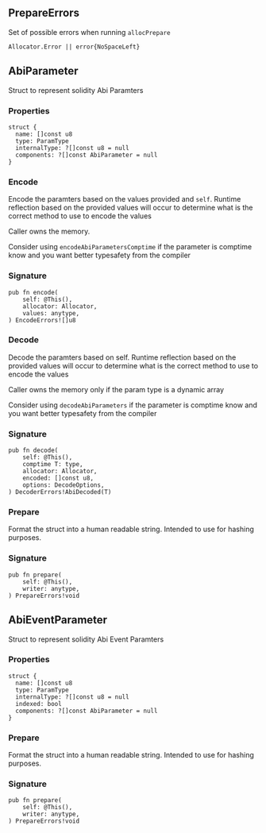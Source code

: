 ## PrepareErrors

Set of possible errors when running `allocPrepare`

```zig
Allocator.Error || error{NoSpaceLeft}
```

## AbiParameter

Struct to represent solidity Abi Paramters

### Properties

```zig
struct {
  name: []const u8
  type: ParamType
  internalType: ?[]const u8 = null
  components: ?[]const AbiParameter = null
}
```

### Encode
Encode the paramters based on the values provided and `self`.
Runtime reflection based on the provided values will occur to determine
what is the correct method to use to encode the values

Caller owns the memory.

Consider using `encodeAbiParametersComptime` if the parameter is
comptime know and you want better typesafety from the compiler

### Signature

```zig
pub fn encode(
    self: @This(),
    allocator: Allocator,
    values: anytype,
) EncodeErrors![]u8
```

### Decode
Decode the paramters based on self.
Runtime reflection based on the provided values will occur to determine
what is the correct method to use to encode the values

Caller owns the memory only if the param type is a dynamic array

Consider using `decodeAbiParameters` if the parameter is
comptime know and you want better typesafety from the compiler

### Signature

```zig
pub fn decode(
    self: @This(),
    comptime T: type,
    allocator: Allocator,
    encoded: []const u8,
    options: DecodeOptions,
) DecoderErrors!AbiDecoded(T)
```

### Prepare
Format the struct into a human readable string.
Intended to use for hashing purposes.

### Signature

```zig
pub fn prepare(
    self: @This(),
    writer: anytype,
) PrepareErrors!void
```

## AbiEventParameter

Struct to represent solidity Abi Event Paramters

### Properties

```zig
struct {
  name: []const u8
  type: ParamType
  internalType: ?[]const u8 = null
  indexed: bool
  components: ?[]const AbiParameter = null
}
```

### Prepare
Format the struct into a human readable string.
Intended to use for hashing purposes.

### Signature

```zig
pub fn prepare(
    self: @This(),
    writer: anytype,
) PrepareErrors!void
```


